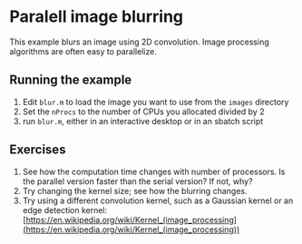 # Paralell image blurring
This example blurs an image using 2D convolution. Image processing algorithms are often easy to parallelize.

## Running the example
1. Edit `blur.m` to load the image you want to use from the `images` directory
2. Set the `nProcs` to the number of CPUs you allocated divided by 2
3. run `blur.m`, either in an interactive desktop or in an sbatch script

## Exercises
1. See how the computation time changes with number of processors. Is the parallel version faster than the serial version? If not, why?
2. Try changing the kernel size; see how the blurring changes.
3. Try using a different convolution kernel, such as a Gaussian kernel or an edge detection kernel: [https://en.wikipedia.org/wiki/Kernel_(image_processing](https://en.wikipedia.org/wiki/Kernel_(image_processing))
